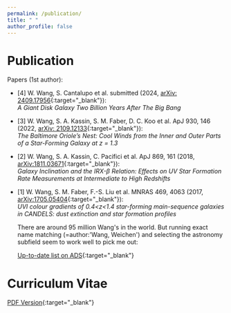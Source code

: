 ```yaml
---
permalink: /publication/
title: " "
author_profile: false
---
```


Publication
===========

Papers (1st author):

 + [4] W. Wang, S. Cantalupo et al. submitted (2024, [arXiv: 2409.17956](https://arxiv.org/abs/2409.17956){:target="_blank"}):\
 *A Giant Disk Galaxy Two Billion Years After The Big Bang*

 + [3] W. Wang, S. A. Kassin, S. M. Faber, D. C. Koo et al. ApJ 930, 146 (2022, [arXiv: 2109.12133](https://arxiv.org/abs/2109.12133){:target="_blank"}):\
 *The Baltimore Oriole’s Nest: Cool Winds from the Inner and Outer Parts of a Star-Forming Galaxy at z = 1.3*

 + [2] W. Wang, S. A. Kassin, C. Pacifici et al. ApJ 869, 161 (2018, [arXiv:1811.03671](https://arxiv.org/abs/1811.03671){:target="_blank"}):\
  *Galaxy Inclination and the IRX-β Relation: Effects on UV Star Formation Rate Measurements at Intermediate to High Redshifts*

 + [1] W. Wang, S. M. Faber, F.-S. Liu et al. MNRAS 469, 4063 (2017, [arXiv:1705.05404](https://arxiv.org/abs/1705.05404){:target="_blank"}):\
  *UVI colour gradients of 0.4<z<1.4 star-forming main-sequence galaxies in CANDELS: dust extinction and star formation profiles*


    There are around 95 million Wang's in the world. But running exact name matching (=author:'Wang, Weichen') and selecting the astronomy subfield seem to work well to pick me out: 
 
    [Up-to-date list on ADS](https://ui.adsabs.harvard.edu/search/q=(%3Dauthor%3A(%22Wang%2C%20Weichen%22)%20AND%20pubdate%3A%5B2016-01%20TO%20*%5D%20AND%20collection%3Aastronomy)%20OR%20(author%3A%22Wang%2C%20W%22%20AND%20author%3A%22Cantalupo%22%20AND%20collection%3Aastronomy)&sort=date%20desc%2C%20bibcode%20desc&p_=0){:target="_blank"}

Curriculum Vitae
================
[PDF Version](http://WeichenStars.github.io/files/WWang_UNIMIB.pdf){:target="_blank"}